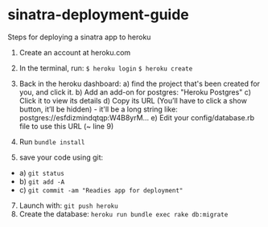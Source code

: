# sinatra-deployment-guide
Steps for deploying a sinatra app to heroku

1. Create an account at heroku.com
2. In the terminal, run:
 `$ heroku login`
 `$ heroku create`

3. Back in the heroku dashboard:
   a) find the project that's been created for you, and click it.
   b) Add an add-on for postgres: "Heroku Postgres"
   c) Click it to view its details
   d) Copy its URL (You’ll have to click a show button, it’ll be hidden) - it'll be a long string like: postgres://esfdizmindqtqp:W4B8yrM...
   e) Edit your config/database.rb file to use this URL (~ line 9)

5. Run `bundle install`
6. save your code using git:
 * a) `git status`
 * b) `git add -A`
 * c) `git commit -am "Readies app for deployment"`
7. Launch with: `git push heroku`
8. Create the database: `heroku run bundle exec rake db:migrate`